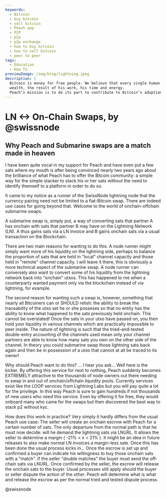```yaml
---
keywords:
  - Bitcoin
  - buy bitcoin
  - sell bitcoin
  - Peach app
  - P2P
  - p2p
  - p2p exchange
  - how to buy bitcoin
  - how to sell bitcoin
  - peer to peer
tags:
  - Education
  - How To
previewImage: /img/blog/lightning.jpeg
description: |
  Bitcoin is money for free people. We believe that every single human being has the right to choose which money he uses to store his 
  wealth, the result of his work, his time and energy.
  Peach’s mission is to do its part to contribute to Bitcoin’s adoption in the hands of the people.
---
```

# LN <-> On-Chain Swaps, by @swissnode
## Why Peach and Submarine swaps are a match made in heaven

I have been quite vocal in my support for Peach and have even put a few sats where my mouth is after being convinced nearly two years ago about the brilliance of what Peach has to offer the Bitcoin community: a simple way for the simple stacker to stack his or her sats without the need to identify themself to a platform in order to do so.

It came to my notice as a runner of the SwissNode lightning node that the currency pairing need not be limited to a fiat-Bitcoin swap. There are indeed use cases for going beyond that. Welcome to the world of onchain-offchain submarine swaps.

A submarine swap is, simply put, a way of converting sats that partner A has onchain with sats that partner B may have on the Lightning Network (LN). A thus gains sats via a LN invoice and B gains onchain sats via a usual transaction on the Blockchain.

There are two main reasons for wanting to do this. A node runner might simply want more of his liquidity on the lightning side, perhaps to balance the proportion of sats that are held in "local" channel capacity and those held in "remote" channel capacity. I will leave it there, this is obviously a more technical aspect of the submarine swap. A node runner can conversely also want to convert some of his liquidity from the lightning network back into "onchain" utxos. This has happened to me when a counterparty wanted payment only via the blockchain instead of via lightning, for example.

The second reason for wanting such a swap is, however, something that nearly all Bitcoiners can or SHOULD relish: the ability to break the traceability of the utxo set he or she posseses so that no entity has the ability to know what happened to the sats previously held onchain. This cannot be overstated! Once the sats in your utxo have passed on, you then hold your liquidity in various channels which are practically impossible to peer inside. The nature of lightning is such that the tried-and-tested double-entry accounting of the channels used mean only your channel partners are able to know how many sats you own on the other side of the channel. In theory you could submarine swap those lightning sats back again and then be in possession of a utxo that cannot at all be traced to its owner!

Why should Peach want to do this? ... I hear you ask... Well here is the kicker. By offering this service for next to nothing, Peach suddenly becomes EXTREMELY attractive to the thousands of node owners out there needing to swap in and out of onchain/offchain liquidity pools. Currently services exist like the LOOP servicec from Lightning Labs but you will pay quite a lot for the privilege. In this way Peach is sure to gain hundreds if not thousands of new users who need this service. Even by offering it for free, they would onboard many who came for the swaps but then discovered the best way to stack p2 without kyc.

How does this work in practice? Very simply it hardly differs from the usual Peach use case: The seller will create an onchain escrow with Peach for a certain number of sats. The only departure from the normal path is that he must now decide: will he demand the lightning sats via LNURL. It allows the seller to determine a margin ( -21% < x < 21% ). It might be an idea in future releases to also make normal LN invoices a margin-less sale. Once this has been done the usual process kicks in... Once the escrow is set up and confirmed a buyer can indicate his willingness to buy those onchain sats with a "match". If the seller "double matches" the buyer must send the off-chain sats via LNURL. Once confirmed by the seller, the escrow will release the onchain sats to the buyer. Usual processes still apply should the buyer or seller dispute the action of the other. Peach will determine what is what and release the escrow as per the normal tried and tested dispute process.

@swissnode 
